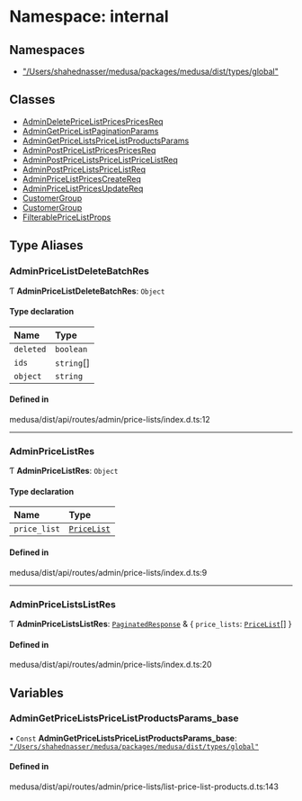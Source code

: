 # Namespace: internal

## Namespaces

- [&quot;/Users/shahednasser/medusa/packages/medusa/dist/types/global&quot;](internal-13.__Users_shahednasser_medusa_packages_medusa_dist_types_global_.md)

## Classes

- [AdminDeletePriceListPricesPricesReq](../classes/internal-13.AdminDeletePriceListPricesPricesReq.md)
- [AdminGetPriceListPaginationParams](../classes/internal-13.AdminGetPriceListPaginationParams.md)
- [AdminGetPriceListsPriceListProductsParams](../classes/internal-13.AdminGetPriceListsPriceListProductsParams.md)
- [AdminPostPriceListPricesPricesReq](../classes/internal-13.AdminPostPriceListPricesPricesReq.md)
- [AdminPostPriceListsPriceListPriceListReq](../classes/internal-13.AdminPostPriceListsPriceListPriceListReq.md)
- [AdminPostPriceListsPriceListReq](../classes/internal-13.AdminPostPriceListsPriceListReq.md)
- [AdminPriceListPricesCreateReq](../classes/internal-13.AdminPriceListPricesCreateReq.md)
- [AdminPriceListPricesUpdateReq](../classes/internal-13.AdminPriceListPricesUpdateReq.md)
- [CustomerGroup](../classes/internal-13.CustomerGroup.md)
- [CustomerGroup](../classes/internal-13.CustomerGroup-1.md)
- [FilterablePriceListProps](../classes/internal-13.FilterablePriceListProps.md)

## Type Aliases

### AdminPriceListDeleteBatchRes

Ƭ **AdminPriceListDeleteBatchRes**: `Object`

#### Type declaration

| Name | Type |
| :------ | :------ |
| `deleted` | `boolean` |
| `ids` | `string`[] |
| `object` | `string` |

#### Defined in

medusa/dist/api/routes/admin/price-lists/index.d.ts:12

___

### AdminPriceListRes

Ƭ **AdminPriceListRes**: `Object`

#### Type declaration

| Name | Type |
| :------ | :------ |
| `price_list` | [`PriceList`](../classes/internal.PriceList.md) |

#### Defined in

medusa/dist/api/routes/admin/price-lists/index.d.ts:9

___

### AdminPriceListsListRes

Ƭ **AdminPriceListsListRes**: [`PaginatedResponse`](internal-2.md#paginatedresponse) & { `price_lists`: [`PriceList`](../classes/internal.PriceList.md)[]  }

#### Defined in

medusa/dist/api/routes/admin/price-lists/index.d.ts:20

## Variables

### AdminGetPriceListsPriceListProductsParams\_base

• `Const` **AdminGetPriceListsPriceListProductsParams\_base**: [`"/Users/shahednasser/medusa/packages/medusa/dist/types/global"`](internal-13.__Users_shahednasser_medusa_packages_medusa_dist_types_global_.md)

#### Defined in

medusa/dist/api/routes/admin/price-lists/list-price-list-products.d.ts:143
